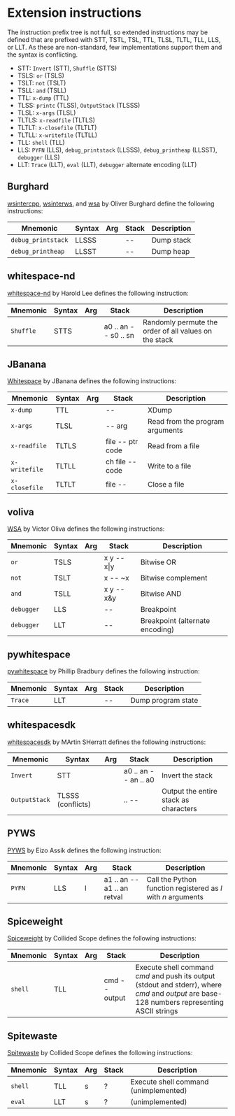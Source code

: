# Extension instructions

The instruction prefix tree is not full, so extended instructions may be defined
that are prefixed with STT, TSTL, TSL, TTL, TLSL, TLTL, TLL, LLS, or LLT. As
these are non-standard, few implementations support them and the syntax is
conflicting.

- STT: `Invert` (STT), `Shuffle` (STTS)
- TSLS: `or` (TSLS)
- TSLT: `not` (TSLT)
- TSLL: `and` (TSLL)
- TTL: `x-dump` (TTL)
- TLSS: `printc` (TLSS), `OutputStack` (TLSSS)
- TLSL: `x-args` (TLSL)
- TLTLS: `x-readfile` (TLTLS)
- TLTLT: `x-closefile` (TLTLT)
- TLTLL: `x-writefile` (TLTLL)
- TLL: `shell` (TLL)
- LLS: `PYFN` (LLS), `debug_printstack` (LLSSS), `debug_printheap` (LLSST),
  `debugger` (LLS)
- LLT: `Trace` (LLT), `eval` (LLT), `debugger` alternate encoding (LLT)

## Burghard

[wsintercpp](https://github.com/wspace/burghard-wsintercpp), [wsinterws](https://github.com/wspace/burghard-wsinterws),
and [wsa](https://github.com/wspace/burghard-wsa) by Oliver Burghard define the
following instructions:

| Mnemonic           | Syntax | Arg | Stack | Description |
| ------------------ | ------ | --- | ----- | ----------- |
| `debug_printstack` | LLSSS  |     | --    | Dump stack  |
| `debug_printheap`  | LLSST  |     | --    | Dump heap   |

## whitespace-nd

[whitespace-nd](https://github.com/haroldl/whitespace-nd) by Harold Lee defines
the following instruction:

| Mnemonic  | Syntax | Arg | Stack                | Description                                           |
| --------- | ------ | --- | -------------------- | ----------------------------------------------------- |
| `Shuffle` | STTS   |     | a0 .. an -- s0 .. sn | Randomly permute the order of all values on the stack |

## JBanana

[Whitespace](https://codeberg.org/JBanana/whitespace) by JBanana defines the
following instructions:

| Mnemonic      | Syntax | Arg | Stack            | Description                     |
| ------------- | ------ | --- | ---------------- | ------------------------------- |
| `x-dump`      | TTL    |     | --               | XDump                           |
| `x-args`      | TLSL   |     | -- arg           | Read from the program arguments |
| `x-readfile`  | TLTLS  |     | file -- ptr code | Read from a file                |
| `x-writefile` | TLTLL  |     | ch file -- code  | Write to a file                 |
| `x-closefile` | TLTLT  |     | file --          | Close a file                    |

## voliva

[WSA](https://github.com/voliva/wsa) by Victor Oliva defines the following
instructions:

| Mnemonic   | Syntax | Arg | Stack       | Description                     |
| ---------- | ------ | --- | ----------- | ------------------------------- |
| `or`       | TSLS   |     | x y -- x\|y | Bitwise OR                      |
| `not`      | TSLT   |     | x -- ~x     | Bitwise complement              |
| `and`      | TSLL   |     | x y -- x&y  | Bitwise AND                     |
| `debugger` | LLS    |     | --          | Breakpoint                      |
| `debugger` | LLT    |     | --          | Breakpoint (alternate encoding) |

## pywhitespace

[pywhitespace](https://github.com/wspace/phlip-pywhitespace) by Phillip Bradbury
defines the following instruction:

| Mnemonic | Syntax | Arg | Stack | Description        |
| -------- | ------ | --- | ----- | ------------------ |
| `Trace`  | LLT    |     | --    | Dump program state |

## whitespacesdk

[whitespacesdk](https://github.com/wspace/mash-whitespacesdk) by MArtin SHerratt
defines the following instructions:

| Mnemonic      | Syntax            | Arg | Stack                | Description                           |
| ------------- | ----------------- | --- | -------------------- | ------------------------------------- |
| `Invert`      | STT               |     | a0 .. an -- an .. a0 | Invert the stack                      |
| `OutputStack` | TLSSS (conflicts) |     | .. --                | Output the entire stack as characters |

## PYWS

[PYWS](https://github.com/EizoAssik/pyws) by Eizo Assik defines the following
instruction:

| Mnemonic | Syntax | Arg | Stack                       | Description                                                   |
| -------- | ------ | --- | --------------------------- | ------------------------------------------------------------- |
| `PYFN`   | LLS    | l   | a1 .. an -- a1 .. an retval | Call the Python function registered as *l* with *n* arguments |

## Spiceweight

[Spiceweight](https://github.com/collidedscope/spiceweight) by Collided Scope
defines the following instructions:

| Mnemonic | Syntax | Arg | Stack         | Description                                                                                                                                   |
| -------- | ------ | --- | ------------- | --------------------------------------------------------------------------------------------------------------------------------------------- |
| `shell`  | TLL    |     | cmd -- output | Execute shell command *cmd* and push its output (stdout and stderr), where *cmd* and *output* are base-128 numbers representing ASCII strings |

## Spitewaste

[Spitewaste](https://github.com/collidedscope/spitewaste) by Collided Scope
defines the following instructions:

| Mnemonic | Syntax | Arg | Stack | Description                           |
| -------- | ------ | --- | ----- | ------------------------------------- |
| `shell`  | TLL    | s   | ?     | Execute shell command (unimplemented) |
| `eval`   | LLT    | s   | ?     | (unimplemented)                       |
